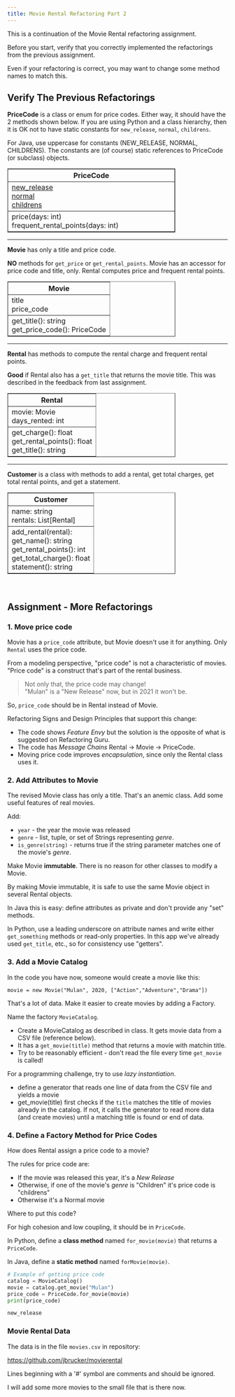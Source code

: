 ```yaml
---
title: Movie Rental Refactoring Part 2
---
```


This is a continuation of the Movie Rental refactoring assignment.

Before you start, verify that you correctly implemented the refactorings
from the previous assignment.

Even if your refactoring is correct, you may want to change some method names to match this.

## Verify The Previous Refactorings

**PriceCode** is a class or enum for price codes.
Either way, it should have the 2 methods shown below.
If you are using Python and a class hierarchy, then it is
OK not to have static constants for `new_release`, `normal`, `childrens`.

For Java, use uppercase for constants (NEW\_RELEASE, NORMAL, CHILDRENS).
The constants are (of course) static references to PriceCode (or subclass) objects.

<table border="1" style="width:24em">
<tr><th width="40%">PriceCode</th></tr>
<tr><td>
<u>new_release</u> <br/>
<u>normal</u> <br/>
<u>childrens</u> <br/>
</td>
</tr>
<tr><td>
price(days: int) <br/>
frequent_rental_points(days: int)
</td>
</tr>
</table>

---
**Movie** has only a title and price code.

**NO** methods for `get_price` or `get_rental_points`.  Movie has an accessor for price code and title, only. Rental computes price and frequent rental points.

<table border="1" style="width:24em;">
<tr><th>Movie</th></tr>
<tr><td>
title <br/>
price_code <br/>
</td>
</tr>
<tr><td>
get_title(): string <br/>
get_price_code(): PriceCode
</td>
</tr>
</table>

---

**Rental** has methods to compute the rental charge and frequent rental points.

**Good** if Rental also has a `get_title` that returns the movie title.  This was described in the feedback from last assignment.

<table border="1" style="width:24em;">
<tr><th>Rental</th></tr>
<tr><td>
movie: Movie <br/>
days_rented: int
</td>
</tr>
<tr><td>
get_charge(): float <br/>
get_rental_points(): float <br/>
get_title(): string <br/>
</td>
</tr>
</table>

---

**Customer** is a class with methods to add a rental, get total charges, get total rental points, and get a statement.

<table border="1" style="width:24em;">
<tr><th>Customer</th></tr>
<tr><td>
name: string <br/>
rentals: List[Rental]
</td>
</tr>
<tr><td>
add_rental(rental): <br/>
get_name(): string <br/>
get_rental_points(): int <br/>
get_total_charge(): float <br/>
statement(): string
</td>
</tr>
</table>

&nbsp;

## Assignment - More Refactorings

### 1. Move price code

Movie has a `price_code` attribute, but Movie doesn't use it for anything.
Only `Rental` uses the price code.

From a modeling perspective, "price code" is not a characteristic of movies.
"Price code" is a construct that's part of the rental business.

> Not only that, the price code may change!    
> "Mulan" is a "New Release" now, but in 2021 it won't be.    

So, `price_code` should be in Rental instead of Movie.

Refactoring Signs and Design Principles that support this change:

* The code shows *Feature Envy* but the solution is the opposite of what is suggested on Refactoring Guru.
* The code has *Message Chains* Rental -> Movie -> PriceCode.
* Moving price code improves *encapsulation*, since only the Rental class uses it.

### 2. Add Attributes to Movie

The revised Movie class has only a title. That's an anemic class. Add some useful features of real movies.

Add:
* `year` - the year the movie was released
* `genre` - list, tuple, or set of Strings representing *genre*.
* `is_genre(string)` - returns true if the string parameter matches one of the movie's *genre*.  

Make Movie **immutable**. There is no reason for other classes to modify a Movie.

By making Movie immutable, it is safe to use the same Movie object in several Rental objects.

In Java this is easy: define attributes as private and don't provide any "set" methods.

In Python, use a leading underscore on attribute names and write either `get_something` methods or read-only properties.  In this app we've already used `get_title`, etc., so for consistency use "getters".

### 3. Add a Movie Catalog

In the code you have now, someone would create a movie like this:
```
movie = new Movie("Mulan", 2020, ["Action","Adventure","Drama"])
```

That's a lot of data.  Make it easier to create movies by adding a Factory.

Name the factory `MovieCatalog`.

* Create a MovieCatalog as described in class. It gets movie data from a CSV file (reference below).
* It has a `get_movie(title)` method that returns a movie with matchin title.
* Try to be reasonably efficient - don't read the file every time `get_movie` is called!

For a programming challenge, try to use *lazy instantiation*.
- define a generator that reads one line of data from the CSV file and yields a movie
- get_movie(title) first checks if the `title` matches the title of movies already in the catalog. If not, it calls the generator to read more data (and create movies) until a matching title is found or end of data.

### 4. Define a Factory Method for Price Codes

How does Rental assign a price code to a movie?

The rules for price code are:

* If the movie was released this year, it's a *New Release*
* Otherwise, if one of the movie's *genre* is "Children" it's price code is "childrens"
* Otherwise it's a Normal movie

Where to put this code?  

For high cohesion and low coupling, it should be in `PriceCode`.

In Python, define a **class method** named `for_movie(movie)` that returns a `PriceCode`.

In Java, define a **static method** named `forMovie(movie)`.

```python
# Example of getting price code
catalog = MovieCatalog()
movie = catalog.get_movie("Mulan")
price_code = PriceCode.for_movie(movie)
print(price_code)

new_release
```

### Movie Rental Data

The data is in the file `movies.csv` in repository:

https://github.com/jbrucker/movierental

Lines beginning with a '#' symbol are comments and should be ignored.

I will add some more movies to the small file that is there now.

